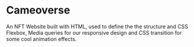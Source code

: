 # Cameoverse
An NFT Website built with HTML, used to define the the structure and  CSS Flexbox, Media queries for our responsive design and CSS  transition for some cool animation effects.
